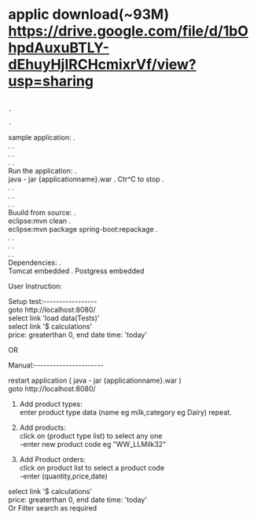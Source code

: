 # applic download(~93M) https://drive.google.com/file/d/1bOhpdAuxuBTLY-dEhuyHjIRCHcmixrVf/view?usp=sharing 
																												.   
																												.  
sample application:																							.   
.																												.   
.																												.  
.																												.  
Run the application:                                                                            .  
java - jar {applicationname}.war                    													.
Ctr^C to stop                                                                                   .    
.																												.  
.																												.  
.																												.  
Buuild from source:                                                                             .  
eclipse:mvn  clean                                                                              .  
eclipse:mvn  package spring-boot:repackage                                                      .    
.																												.  
.																												.  
.																												.  
Dependencies:																								   .    
Tomcat embedded																								.
Postgress embedded																						        
  
  
User Instruction:   
  
  
Setup test:-----------------  
goto http://localhost:8080/  
select link 'load data(Tests)'    
select link '$ calculations'  
    price: greaterthan 0, end date time: 'today'  
    
    
OR        
  
Manual:----------------------    
    
restart application (    java - jar {applicationname}.war )  
goto http://localhost:8080/  
1) Add product types:     
	enter product type data (name eg milk,category eg Dairy) repeat.      

2) Add products:  
	click on (product type list) to select any one  
     -enter new product code  eg "WW_LLMilk32"  
       
3) Add Product orders:    
	click on product list to select a product code       
     -enter (quantity,price,date)  
     
select link '$ calculations'    
    price: greaterthan 0, end date time: 'today'     
    Or Filter search as required       
    
    
    
    
    
    
    
    
    
    
    
    
    
    
    
       
         
    
    
    
    
    
    
    





